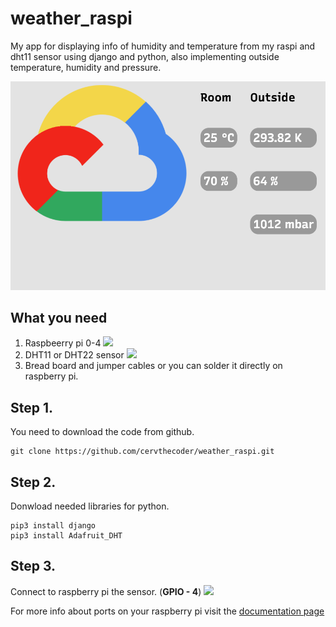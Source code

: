# weather_raspi

My app for displaying info of humidity and temperature from my raspi and dht11 sensor using django and python, also implementing outside temperature, humidity and pressure.

![alt text](https://github.com/cervthecoder/github_images/blob/master/Screenshot%202020-08-02%20at%2017.43.32.png)

## What you need
1. Raspbeerry pi 0-4
![](https://images-na.ssl-images-amazon.com/images/I/91zSu44%2B34L._SL1500_.jpg)
2. DHT11 or DHT22 sensor
![](https://lankatronics.com/image/cache/catalog/Sub%20categories/Temperature%20Sensors%20and%20Modules/DHT11-2-700x700.jpg)
3. Bread board and jumper cables or you can solder it directly on raspberry pi.
## Step 1.
You need to download the code from github.
```
git clone https://github.com/cervthecoder/weather_raspi.git
```
## Step 2.
Donwload needed libraries for python.
```
pip3 install django
pip3 install Adafruit_DHT
```
## Step 3.
Connect to raspberry pi the sensor. (**GPIO - 4**)
![](https://camo.githubusercontent.com/2a3803a00eb6be6308ab309d6f91b311a3155e109e2b6f93d4c888c868008d0d/68747470733a2f2f7261772e6769746875622e636f6d2f726e696576612f506c6179696e672d776974682d53656e736f72732d2d2d5261737062657272792d50692f6d61737465722f736368656d65315f44485431312e706e67)

For more info about ports on your raspberry pi visit the <a href="https://www.raspberrypi.org/documentation/hardware/raspberrypi/schematics/README.md">documentation page</a>


